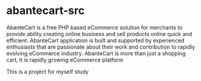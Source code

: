 abantecart-src
==============

AbanteCart is a free PHP based eCommerce solution for merchants to provide ability creating online business and sell products online quick and efficient.  AbanteCart application is built and supported by experienced enthusiasts that are passionate about their work and contribution to rapidly evolving eCommerce industry. AbanteCart is more than just a shopping cart, it is rapidly growing eCommerce platform

This is a project for myself study
